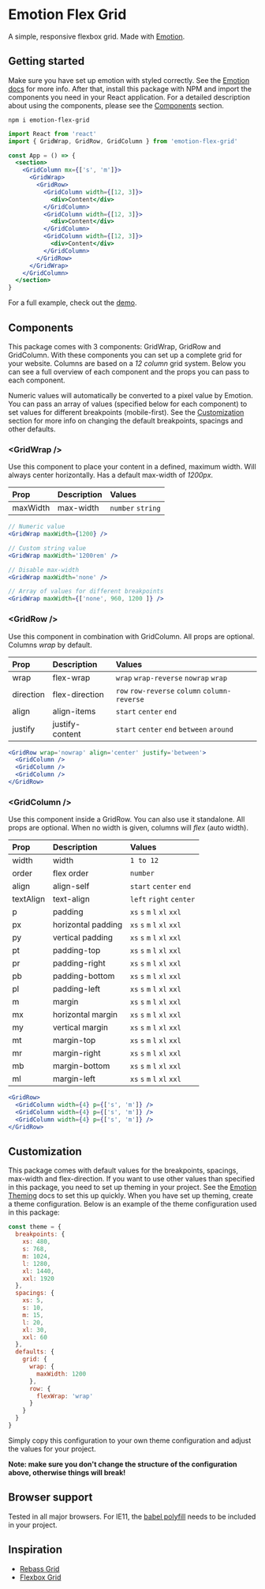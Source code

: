 # Emotion Flex Grid
A simple, responsive flexbox grid. Made with [Emotion](https://emotion.sh).

## Getting started
Make sure you have set up emotion with styled correctly. See the [Emotion docs](https://emotion.sh/docs/introduction) for more info. After that, install this package with NPM and import the components you need in your React application. For a detailed description about using the components, please see the [Components](##Components) section.

```
npm i emotion-flex-grid
```

```jsx
import React from 'react'
import { GridWrap, GridRow, GridColumn } from 'emotion-flex-grid'

const App = () => {
  <section>
    <GridColumn mx={['s', 'm']}>
      <GridWrap>
        <GridRow>
          <GridColumn width={[12, 3]}>
            <div>Content</div>
          </GridColumn>
          <GridColumn width={[12, 3]}>
            <div>Content</div>
          </GridColumn>
          <GridColumn width={[12, 3]}>
            <div>Content</div>
          </GridColumn>
        </GridRow>
      </GridWrap>
    </GridColumn>
  </section>
}
```

For a full example, check out the [demo](https://rann91.github.io/emotion-flex-grid/).

## Components
This package comes with 3 components: GridWrap, GridRow and GridColumn. With these components you can set up a complete grid for your website. Columns are based on a _12 column_ grid system. Below you can see a full overview of each component and the props you can pass to each component.

Numeric values will automatically be converted to a pixel value by Emotion. You can pass an array of values (specified below for each component) to set values for different breakpoints (mobile-first). See the [Customization](##Customization) section for more info on changing the default breakpoints, spacings and other defaults.

### <GridWrap \/>
Use this component to place your content in a defined, maximum width. Will always center horizontally. Has a default max-width of _1200px_.

| Prop | Description | Values |
| :--- | :--- | :--- |
| maxWidth | max-width | `number` `string` |

```jsx
// Numeric value
<GridWrap maxWidth={1200} />

// Custom string value
<GridWrap maxWidth='1200rem' />

// Disable max-width
<GridWrap maxWidth='none' />

// Array of values for different breakpoints
<GridWrap maxWidth={['none', 960, 1200 ]} />
```

### <GridRow \/>
Use this component in combination with GridColumn. All props are optional. Columns _wrap_ by default.

| Prop | Description | Values |
| :--- | :--- | :--- |
| wrap | flex-wrap | `wrap` `wrap-reverse` `nowrap` `wrap` |
| direction | flex-direction | `row` `row-reverse` `column` `column-reverse` |
| align | align-items | `start` `center` `end` |
| justify | justify-content | `start` `center` `end` `between` `around` |

```jsx
<GridRow wrap='nowrap' align='center' justify='between'>
  <GridColumn />
  <GridColumn />
  <GridColumn />
</GridRow>
```

### <GridColumn \/>
Use this component inside a GridRow. You can also use it standalone. All props are optional. When no width is given, columns will _flex_ (auto width).

| Prop | Description | Values |
| :--- | :--- | :--- |
| width | width | `1 to 12`
| order | flex order | `number`
| align | align-self | `start` `center` `end`
| textAlign | text-align | `left` `right` `center`
| p | padding | `xs` `s` `m` `l` `xl` `xxl` |
| px | horizontal padding | `xs` `s` `m` `l` `xl` `xxl` |
| py | vertical padding | `xs` `s` `m` `l` `xl` `xxl` |
| pt | padding-top | `xs` `s` `m` `l` `xl` `xxl` |
| pr | padding-right | `xs` `s` `m` `l` `xl` `xxl` |
| pb | padding-bottom | `xs` `s` `m` `l` `xl` `xxl` |
| pl | padding-left | `xs` `s` `m` `l` `xl` `xxl` |
| m | margin | `xs` `s` `m` `l` `xl` `xxl` |
| mx | horizontal margin | `xs` `s` `m` `l` `xl` `xxl` |
| my | vertical margin | `xs` `s` `m` `l` `xl` `xxl` |
| mt | margin-top | `xs` `s` `m` `l` `xl` `xxl` |
| mr | margin-right | `xs` `s` `m` `l` `xl` `xxl` |
| mb | margin-bottom | `xs` `s` `m` `l` `xl` `xxl` |
| ml | margin-left | `xs` `s` `m` `l` `xl` `xxl` |

```jsx
<GridRow>
  <GridColumn width={4} p={['s', 'm']} />
  <GridColumn width={4} p={['s', 'm']} />
  <GridColumn width={4} p={['s', 'm']} />
</GridRow>
```

## Customization
This package comes with default values for the breakpoints, spacings, max-width and flex-direction. If you want to use other values than specified in this package, you need to set up theming in your project. See the [Emotion Theming](https://emotion.sh/docs/theming) docs to set this up quickly. When you have set up theming, create a theme configuration. Below is an example of the theme configuration used in this package:

```js
const theme = {
  breakpoints: {
    xs: 480,
    s: 768,
    m: 1024,
    l: 1280,
    xl: 1440,
    xxl: 1920
  },
  spacings: {
    xs: 5,
    s: 10,
    m: 15,
    l: 20,
    xl: 30,
    xxl: 60
  },
  defaults: {
    grid: {
      wrap: {
        maxWidth: 1200
      },
      row: {
        flexWrap: 'wrap'
      }
    }
  }
}
```

Simply copy this configuration to your own theme configuration and adjust the values for your project.

__Note: make sure you don't change the structure of the configuration above, otherwise things will break!__

## Browser support
Tested in all major browsers. For IE11, the [babel polyfill](https://babeljs.io/docs/en/babel-polyfill) needs to be included in your project.

## Inspiration
- [Rebass Grid](https://rebassjs.org/grid)
- [Flexbox Grid](http://flexboxgrid.com/)
